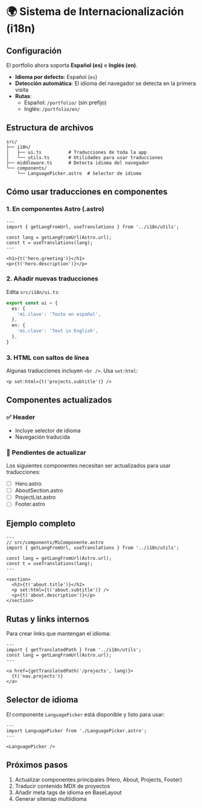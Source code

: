 # 🌍 Sistema de Internacionalización (i18n)

## Configuración

El portfolio ahora soporta **Español (es)** e **Inglés (en)**.

- **Idioma por defecto**: Español (`es`)
- **Detección automática**: El idioma del navegador se detecta en la primera visita
- **Rutas**:
  - Español: `/portfolio/` (sin prefijo)
  - Inglés: `/portfolio/en/`

## Estructura de archivos

```
src/
├── i18n/
│   ├── ui.ts          # Traducciones de toda la app
│   └── utils.ts       # Utilidades para usar traducciones
├── middleware.ts      # Detecta idioma del navegador
└── components/
    └── LanguagePicker.astro  # Selector de idioma
```

## Cómo usar traducciones en componentes

### 1. En componentes Astro (.astro)

```astro
---
import { getLangFromUrl, useTranslations } from '../i18n/utils';

const lang = getLangFromUrl(Astro.url);
const t = useTranslations(lang);
---

<h1>{t('hero.greeting')}</h1>
<p>{t('hero.description')}</p>
```

### 2. Añadir nuevas traducciones

Edita `src/i18n/ui.ts`:

```typescript
export const ui = {
  es: {
    'mi.clave': 'Texto en español',
  },
  en: {
    'mi.clave': 'Text in English',
  },
}
```

### 3. HTML con saltos de línea

Algunas traducciones incluyen `<br />`. Usa `set:html`:

```astro
<p set:html={t('projects.subtitle')} />
```

## Componentes actualizados

### ✅ Header
- Incluye selector de idioma
- Navegación traducida

### 🔄 Pendientes de actualizar
Los siguientes componentes necesitan ser actualizados para usar traducciones:

- [ ] Hero.astro
- [ ] AboutSection.astro
- [ ] ProjectList.astro
- [ ] Footer.astro

## Ejemplo completo

```astro
---
// src/components/MiComponente.astro
import { getLangFromUrl, useTranslations } from '../i18n/utils';

const lang = getLangFromUrl(Astro.url);
const t = useTranslations(lang);
---

<section>
  <h2>{t('about.title')}</h2>
  <p set:html={t('about.subtitle')} />
  <p>{t('about.description')}</p>
</section>
```

## Rutas y links internos

Para crear links que mantengan el idioma:

```astro
---
import { getTranslatedPath } from '../i18n/utils';
const lang = getLangFromUrl(Astro.url);
---

<a href={getTranslatedPath('/projects', lang)}>
  {t('nav.projects')}
</a>
```

## Selector de idioma

El componente `LanguagePicker` está disponible y listo para usar:

```astro
---
import LanguagePicker from './LanguagePicker.astro';
---

<LanguagePicker />
```

## Próximos pasos

1. Actualizar componentes principales (Hero, About, Projects, Footer)
2. Traducir contenido MDX de proyectos
3. Añadir meta tags de idioma en BaseLayout
4. Generar sitemap multiidioma
